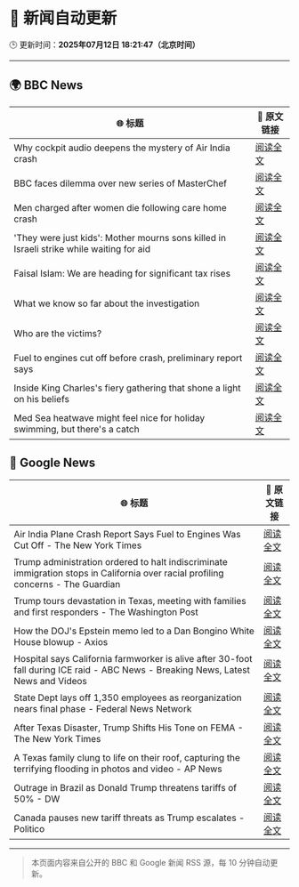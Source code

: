 # 🧠 新闻自动更新

🕒 更新时间：**2025年07月12日 18:21:47（北京时间）**

---

## 🌍 BBC News

| 🌐 标题 | 🔗 原文链接 |
|--------|-------------|
| Why cockpit audio deepens the mystery of Air India crash | [阅读全文](https://www.bbc.com/news/articles/cx2gy78gpnqo) |
| BBC faces dilemma over new series of MasterChef | [阅读全文](https://www.bbc.com/news/articles/cm2mx9x5yrno) |
| Men charged after women die following care home crash | [阅读全文](https://www.bbc.com/news/articles/cql0gl9e1pwo) |
| 'They were just kids': Mother mourns sons killed in Israeli strike while waiting for aid | [阅读全文](https://www.bbc.com/news/articles/cy9xgrrq54go) |
| Faisal Islam: We are heading for significant tax rises | [阅读全文](https://www.bbc.com/news/articles/c9dgn647nplo) |
| What we know so far about the investigation | [阅读全文](https://www.bbc.com/news/articles/c5y5nq170z4o) |
| Who are the victims? | [阅读全文](https://www.bbc.com/news/articles/cdd28legnzvo) |
| Fuel to engines cut off before crash, preliminary report says | [阅读全文](https://www.bbc.com/news/articles/c79qrez8gqlo) |
| Inside King Charles's fiery gathering that shone a light on his beliefs | [阅读全文](https://www.bbc.com/news/articles/c0l4jppyjzjo) |
| Med Sea heatwave might feel nice for holiday swimming, but there's a catch | [阅读全文](https://www.bbc.com/news/articles/c4g2v1l7j6yo) |

## 📰 Google News

| 🌐 标题 | 🔗 原文链接 |
|--------|-------------|
| Air India Plane Crash Report Says Fuel to Engines Was Cut Off - The New York Times | [阅读全文](https://news.google.com/rss/articles/CBMifkFVX3lxTFBwUWNfY0l5emF6MWtaR3Z3b0JGREhZaks1d01vdE1WTzZvSzdRQ2FMcG9xUGc5Zkt2QUNEZF92S3ZkVVZXWUlOdjZ5d3IzSENyRnJNVEs0TnhqcWF0RjhwUTNfVnd6NFYxU3oweGxoMW1aYUNyN3RMdWI2SWgxQQ?oc=5) |
| Trump administration ordered to halt indiscriminate immigration stops in California over racial profiling concerns - The Guardian | [阅读全文](https://news.google.com/rss/articles/CBMi9AFBVV95cUxQQ2QtTHk1R1R3Ri0yRU9IRy1hbnhlTTVTM2kwMmF4OEhWcVRtdnk4aGpkRjEtNDRtc3NRVFFSbTduZFk4aXNwa1A5dHZzWVR5YjlQcmpJY1RrMUgtZkhyWUxjSk9hMFcwaWpjUS1BMEZwMmdiRFJPSWlpQ1c2UWw1NFJXcF9LYkl5SzdGNThURmtzNnJjS0g5QkYwYlc5V05ORUZRcW9WQjdmQ1czLURkVHpmbXp1WDNCUHZiNmdQM0RRQVBVaWVlMHFHQUgwejdkVXVZd0JEVnRVQWZkV0E2QU90eVF6VFJRQ1N0V19kUm1MMlNL?oc=5) |
| Trump tours devastation in Texas, meeting with families and first responders - The Washington Post | [阅读全文](https://news.google.com/rss/articles/CBMilAFBVV95cUxQZDNSbTRtZk5sMk96UDRtVlQxNVZPVzJ2eUwzRmxrWl8wTmpWZHNveTdCNi01U2VQdU9HYUpOYk1jY0lpTkdhaThrWW53Y25DbW5rWVVaZkhZaXB1eXViY1FCRGQ2MGlwZTVrTDhwUEJlNDF6dTdxT21YQmJxbHA3VzBjUWpDVnNMZHdzd1c3WlJLNkJB?oc=5) |
| How the DOJ's Epstein memo led to a Dan Bongino White House blowup - Axios | [阅读全文](https://news.google.com/rss/articles/CBMidEFVX3lxTE1rTlVMNHdoRE1zdnA2VkhnelZpai1vWk9JVFIxR0RKWnNSZTh2VWlZeWRLMmNTY3BWRExadi0tMDZaa19sX1NVMmVfaWdXUi1zdkV5UV9lejZCWHhOMXhDY2JkZWFlYmUzajUzSFc3ZE1Sc1dv?oc=5) |
| Hospital says California farmworker is alive after 30-foot fall during ICE raid - ABC News - Breaking News, Latest News and Videos | [阅读全文](https://news.google.com/rss/articles/CBMiogFBVV95cUxOMGNLY3VOeWlEQTYwZFhGWVJIY3pYZzZ2eFloeDBtZ1ZESDJEdXZGMnhqdlJnT1BYcUwwb2VGTU4yMFRnS0N0OEwxSlFWckNaV2FjazREYm5ERHI5V3JyV0l0a3oxSzJZNmM4SThtdXZKYzRSUWU0UC1HalJVcWN4aGZFc0xWR0lMaG9jZHdsci11UXpxUEluSnpkaXlVajBNMWfSAacBQVVfeXFMTm5jdzRrZEhtemM3c1otWnJnR0Rjb19tX09qdDlVSnlZNUhQbEQyTFgyRG01Q3llVV8xWmJ0Z3AxQ1BJT2hiTENyN0s1RVRuU0ZZSTZOSGdfWnN5Q1FQc0htbkQtM002elpmZHZ6aWx4eF9pd0t5dDJYeWRKNTF4UVA3N0NtVjFSeUctc0RlVTlCWEx3cjkyT2RaYXF3a2FlcWJpamJadk0?oc=5) |
| State Dept lays off 1,350 employees as reorganization nears final phase - Federal News Network | [阅读全文](https://news.google.com/rss/articles/CBMixwFBVV95cUxQSjhpRGV0d2IyOUFpNjZ2WE01X1gzRjljRVpadHNUX2FlRWhaMjdZZG13MnpNVFdGdmRnaTRsSy1FT0k1TnZQZFdZVEI2aWlJNGdITG5VaWt2UjFpZVNhRzFfTi00Qi1lX2V3dTNCNDh0cTE3VlpzTld6cm5qWm13b1c5MV9OcWdsTHBTUldQTFRhR3R1S1F6ajJPOWw5TWNybXRSM3QxMjJncDJPbkxfVTFKX0VYOW1SNDFNRjBQT1hNdndJNWk4?oc=5) |
| After Texas Disaster, Trump Shifts His Tone on FEMA - The New York Times | [阅读全文](https://news.google.com/rss/articles/CBMif0FVX3lxTE5LbENHem5tcUxYalpnSnVvbjRJSFhKcG5OSHdpUjRXeFVtMmQ3M1VDVHExZ1YwdFVWZXhzVzBBUkxUSkhJRG8wbVk1eUt4bjhJTjU3bXV3SzBRWUppVXdEaEh2UC1DcXBaVTVGWWFyTmxGcldiYVhEWkpJaHNLYVk?oc=5) |
| A Texas family clung to life on their roof, capturing the terrifying flooding in photos and video - AP News | [阅读全文](https://news.google.com/rss/articles/CBMikgFBVV95cUxPVzk0SlZnQmREQkRjajFfdlExUVBiUzdVbU5xWF9xY0tld01mNVBueHpVTDdBaDMtZk04U0IzRWFFdHd6ZW4tWEltaXBVUTBpSFlVQTI3Q013clY2bXljcUdKMzJkWjV0OTQ1MWxFT09mWnBkLUhva05TQWZOeWtnc3p0TzUzWkpwdjM5blNVR08zZw?oc=5) |
| Outrage in Brazil as Donald Trump threatens tariffs of 50% - DW | [阅读全文](https://news.google.com/rss/articles/CBMilAFBVV95cUxNRENRSUx6Mk9JMkxGMDJTa2F0dDRDd1BqbjItQVJOTXF2VmNZZ2JBNGNCc0dUQ1pWZ3hhWC01SWhsQ3Z5MkRuVXd4QTBScENMQWtrTFBONzBVWFRGQkI5VDNKVTJVdjFuR2pDQ0Vlek10Sl9QQWFpRWFiM1NQVHBlYVJFVmpaNVJ2MmVHN0RVbEtudUR10gGUAUFVX3lxTE9mZWJYakhsTzJkNlFDMWFUYkVZWjlvdEhpcVhDeVdVY3NacGFxalZYTk1GUTdmU0ZIVE9OUTQ0djFieko1WlI2a3VfNjFtZW5WUkZGdG5UM2dHWnZxbHY0R1lxZkVhd0lGVXY0WmphUFZIazlvRHZiUmpuMWRycFBiNVpwN0lFYUlpOUNDa2NsMmxzeVo?oc=5) |
| Canada pauses new tariff threats as Trump escalates - Politico | [阅读全文](https://news.google.com/rss/articles/CBMiqAFBVV95cUxNQ3Flc3ppMUlkQlpKWmstbGJGbjlMSmRRQ2o5QXlaN2U2bUEwMGxfbFRjZVYybGJLOC1zWllvMHpGM0xjbHhnbEt6WThyaTI4aWRoU2RKbmRwVVh4R01DNnc3WW1NTjJHV1BDX1BLcDg5cl84ZnpPVERJeUV6NEJwMzV5NnhyVzQ4TW1Wa0RMMFU0VDRsMVNydmYtQ1o5MWZOYlJhWXowTVU?oc=5) |

---
> 本页面内容来自公开的 BBC 和 Google 新闻 RSS 源，每 10 分钟自动更新。
